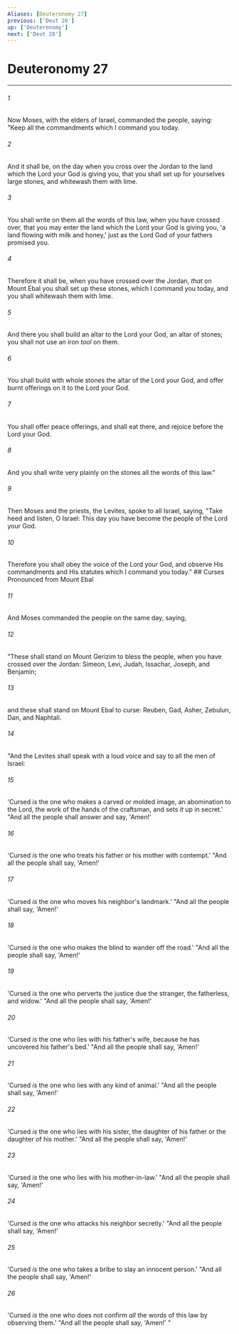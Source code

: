 ```yaml
---
Aliases: [Deuteronomy 27]
previous: ['Deut 26']
up: ['Deuteronomy']
next: ['Deut 28']
---
```

# Deuteronomy 27

***


###### 1 
Now Moses, with the elders of Israel, commanded the people, saying: "Keep all the commandments which I command you today. 

###### 2 
And it shall be, on the day when you cross over the Jordan to the land which the Lord your God is giving you, that you shall set up for yourselves large stones, and whitewash them with lime. 

###### 3 
You shall write on them all the words of this law, when you have crossed over, that you may enter the land which the Lord your God is giving you, 'a land flowing with milk and honey,' just as the Lord God of your fathers promised you. 

###### 4 
Therefore it shall be, when you have crossed over the Jordan, _that_ on Mount Ebal you shall set up these stones, which I command you today, and you shall whitewash them with lime. 

###### 5 
And there you shall build an altar to the Lord your God, an altar of stones; you shall not use an iron _tool_ on them. 

###### 6 
You shall build with whole stones the altar of the Lord your God, and offer burnt offerings on it to the Lord your God. 

###### 7 
You shall offer peace offerings, and shall eat there, and rejoice before the Lord your God. 

###### 8 
And you shall write very plainly on the stones all the words of this law." 

###### 9 
Then Moses and the priests, the Levites, spoke to all Israel, saying, "Take heed and listen, O Israel: This day you have become the people of the Lord your God. 

###### 10 
Therefore you shall obey the voice of the Lord your God, and observe His commandments and His statutes which I command you today." ## Curses Pronounced from Mount Ebal 

###### 11 
And Moses commanded the people on the same day, saying, 

###### 12 
"These shall stand on Mount Gerizim to bless the people, when you have crossed over the Jordan: Simeon, Levi, Judah, Issachar, Joseph, and Benjamin; 

###### 13 
and these shall stand on Mount Ebal to curse: Reuben, Gad, Asher, Zebulun, Dan, and Naphtali. 

###### 14 
"And the Levites shall speak with a loud voice and say to all the men of Israel: 

###### 15 
'Cursed _is_ the one who makes a carved or molded image, an abomination to the Lord, the work of the hands of the craftsman, and sets _it_ up in secret.' "And all the people shall answer and say, 'Amen!' 

###### 16 
'Cursed _is_ the one who treats his father or his mother with contempt.' "And all the people shall say, 'Amen!' 

###### 17 
'Cursed _is_ the one who moves his neighbor's landmark.' "And all the people shall say, 'Amen!' 

###### 18 
'Cursed _is_ the one who makes the blind to wander off the road.' "And all the people shall say, 'Amen!' 

###### 19 
'Cursed _is_ the one who perverts the justice due the stranger, the fatherless, and widow.' "And all the people shall say, 'Amen!' 

###### 20 
'Cursed _is_ the one who lies with his father's wife, because he has uncovered his father's bed.' "And all the people shall say, 'Amen!' 

###### 21 
'Cursed _is_ the one who lies with any kind of animal.' "And all the people shall say, 'Amen!' 

###### 22 
'Cursed _is_ the one who lies with his sister, the daughter of his father or the daughter of his mother.' "And all the people shall say, 'Amen!' 

###### 23 
'Cursed _is_ the one who lies with his mother-in-law.' "And all the people shall say, 'Amen!' 

###### 24 
'Cursed _is_ the one who attacks his neighbor secretly.' "And all the people shall say, 'Amen!' 

###### 25 
'Cursed _is_ the one who takes a bribe to slay an innocent person.' "And all the people shall say, 'Amen!' 

###### 26 
'Cursed _is_ the one who does not confirm _all_ the words of this law by observing them.' "And all the people shall say, 'Amen!' "
